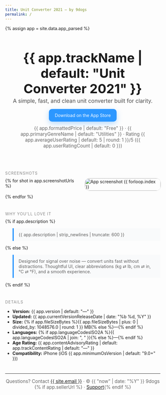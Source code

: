 ```yaml
---
title: Unit Converter 2021 — by 9dogs
permalink: /
---
```


<style>
/* Simple, modern gallery + responsive layout */
:root { --accent: #2c97ff; }
.hero { text-align:center; padding: 3rem 1rem 2rem; }
.hero h1 { margin: 0 0 .25rem; font-size: 2.2rem; }
.hero p.lead { color:#4a4a4a; font-size:1.1rem; margin:.25rem 0 1rem; }
.cta {
  display:inline-block; padding:.75rem 1.2rem; border-radius:10px;
  background: var(--accent); color:#fff !important; text-decoration:none;
  box-shadow: 0 6px 18px rgba(44,151,255,.35);
}
.meta { margin-top:.75rem; color:#666; font-size:.95rem; }
.grid {
  display:grid; gap:12px; grid-template-columns: repeat(auto-fill, minmax(180px, 1fr));
}
.grid img { width:100%; height:auto; border-radius:16px; border:1px solid #e5e5e5; }
.section { margin: 2.5rem 0; }
.kicker { text-transform: uppercase; letter-spacing:.08em; color:#888; font-size:.8rem; margin-bottom:.5rem; }
blockquote { background:#f9fafb; border-left:4px solid var(--accent); padding:.75rem 1rem; }
@media (min-width: 900px) {
  .hero h1 { font-size:2.6rem; }
}
</style>

{% assign app = site.data.app_parsed %}

<div class="hero">
  <h1>{{ app.trackName | default: "Unit Converter 2021" }}</h1>
  <p class="lead">A simple, fast, and clean unit converter built for clarity.</p>
  <a class="cta" href="{{ app.trackViewUrl | default: site.app_store_url }}" rel="noopener" target="_blank">Download on the App Store</a>
  <div class="meta">
    {{ app.formattedPrice | default: "Free" }} · {{ app.primaryGenreName | default: "Utilities" }} · Rating {{ app.averageUserRating | default: 5 | round: 1 }}/5 ({{ app.userRatingCount | default: 0 }})
  </div>
</div>

<div class="section">
  <div class="kicker">Screenshots</div>
  <div class="grid">
    {% for shot in app.screenshotUrls %}
      <a href="{{ shot }}" target="_blank" rel="noopener">
        <img src="{{ shot }}" alt="App screenshot {{ forloop.index }}" loading="lazy" />
      </a>
    {% endfor %}
  </div>
</div>

<div class="section">
  <div class="kicker">Why You’ll Love It</div>
  {% if app.description %}
    <blockquote>{{ app.description | strip_newlines | truncate: 600 }}</blockquote>
  {% else %}
    <blockquote>
      Designed for signal over noise — convert units fast without distractions. Thoughtful UI, clear abbreviations (kg ⇄ lb, cm ⇄ in, °C ⇄ °F), and a smooth experience.
    </blockquote>
  {% endif %}
</div>

<div class="section">
  <div class="kicker">Details</div>
  <ul>
    <li><strong>Version:</strong> {{ app.version | default: "—" }}</li>
    <li><strong>Updated:</strong> {{ app.currentVersionReleaseDate | date: "%b %d, %Y" }}</li>
    <li><strong>Size:</strong> {% if app.fileSizeBytes %}{{ app.fileSizeBytes | plus: 0 | divided_by: 1048576.0 | round: 1 }} MB{% else %}—{% endif %}</li>
    <li><strong>Languages:</strong> {% if app.languageCodesISO2A %}{{ app.languageCodesISO2A | join: ", " }}{% else %}—{% endif %}</li>
    <li><strong>Age Rating:</strong> {{ app.contentAdvisoryRating | default: app.trackContentRating | default: "—" }}</li>
    <li><strong>Compatibility:</strong> iPhone (iOS {{ app.minimumOsVersion | default: "9.0+" }})</li>
  </ul>
</div>

<hr>

<p style="text-align:center; font-size:.95rem; color:#666;">
  Questions? Contact <a href="mailto:{{ site.email }}">{{ site.email }}</a> · © {{ "now" | date: "%Y" }} 9dogs
  {% if app.sellerUrl %} · <a href="{{ app.sellerUrl }}" target="_blank" rel="noopener">Support</a>{% endif %}
</p>

